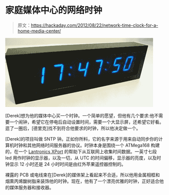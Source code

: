 # 家庭媒体中心的网络时钟

> 原文：<https://hackaday.com/2012/08/22/network-time-clock-for-a-home-media-center/>

![](img/94d8c69cbc2601587b21835d7ec9fdb4.png "clock")

[Derek]想为他的媒体中心买一个时钟。一个简单的愿望，但他有几个要求:他不需要一个闹钟，希望它在停电后自动设置时间，需要一个大显示屏，还希望它好看。逛了一圈后，[德里克]找不到符合他要求的时钟，所以他决定做一个。

[Derek]的项目叫做 SNTP 钟。正如你所料，它的名字来源于用来自动同步你的计算机时钟和其他网络时间服务器的协议。时钟本身是围绕一个 ATMega168 构建的，在一个 [Lantronics XPort](http://www.lantronix.com/device-networking/embedded-device-servers/xport.html) 的帮助下从互联网上收集时间数据。一英寸七段 led 用作时钟的显示器，以及一切，从 UTC 的时间偏移，显示器的亮度，以及时钟显示 12 小时还是 24 小时时间是由红外苹果遥控器控制的。

裸露的 PCB 或电线束在[Derek]的媒体架上看起来不合适，所以他用金属相框和烟熏丙烯酸树脂来装饰他的时钟。现在，他有了一个漂亮优雅的时钟，正好适合他的媒体服务器和接收器。